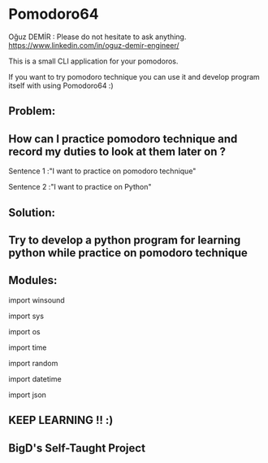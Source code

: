 # Pomodoro64
Oğuz DEMİR : Please do not hesitate to ask anything. https://www.linkedin.com/in/oguz-demir-engineer/

This is a small CLI application for your pomodoros.

If you want to try pomodoro technique you can use it and develop program itself with using Pomodoro64 :)

Problem:
-
How can I practice pomodoro technique and record my duties to look at them later on ?
-
Sentence 1 :"I want to practice on pomodoro technique" 

Sentence 2 :"I want to practice on Python"

Solution:
-
Try to develop a python program for learning python while practice on pomodoro technique
-



Modules:
-
import winsound

import sys

import os

import time

import random

import datetime

import json


KEEP LEARNING !! :)
-

BigD's Self-Taught Project
-

